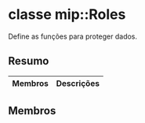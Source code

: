 # <a name="class-miproles"></a>classe mip::Roles 
Define as funções para proteger dados.
## <a name="summary"></a>Resumo
 Membros                        | Descrições                                
--------------------------------|---------------------------------------------
## <a name="members"></a>Membros